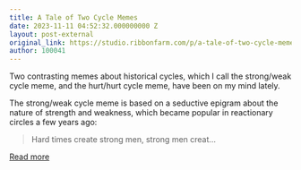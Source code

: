 ```yaml
---
title: A Tale of Two Cycle Memes
date: 2023-11-11 04:52:32.000000000 Z
layout: post-external
original_link: https://studio.ribbonfarm.com/p/a-tale-of-two-cycle-memes
author: 100041
---
```


Two contrasting memes about historical cycles, which I call the strong/weak cycle meme, and the hurt/hurt cycle meme, have been on my mind lately.

The strong/weak cycle meme is based on a seductive epigram about the nature of strength and weakness, which became popular in reactionary circles a few years ago:

> Hard times create strong men, strong men creat…

[Read more](https://studio.ribbonfarm.com/p/a-tale-of-two-cycle-memes)


